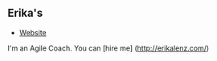 ## Erika's

* [Website](http://erikalenz.com/)

I'm an Agile Coach. You can [hire me] (http://erikalenz.com/)

